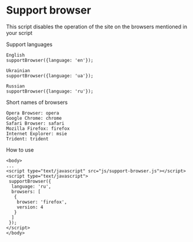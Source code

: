 # Support browser
This script disables the operation of the site on the browsers mentioned in your script

Support languages

    English
    supportBrowser({language: 'en'});

    Ukrainian
    supportBrowser({language: 'ua'});

    Russian
    supportBrowser({language: 'ru'});

Short names of browsers

    Opera Browser: opera
    Google Chrome: chrome
    Safari Browser: safari
    Mozilla Firefox: firefox
    Internet Explorer: msie
    Trident: trident 

How to use

    <body>
    ...
    <script type="text/javascript" src="js/support-browser.js"></script>
    <script type="text/javascript">
     supportBrowser({
      language: 'ru',
      browsers: [
       {
        browser: 'firefox',
        version: 4
       }
      ]
     });
    </script>
    </body>
